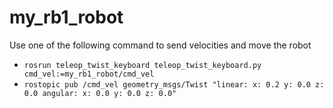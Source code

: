 # my_rb1_robot

Use one of the following command to send velocities and move the robot
- `rosrun teleop_twist_keyboard teleop_twist_keyboard.py cmd_vel:=my_rb1_robot/cmd_vel`
- `rostopic pub /cmd_vel geometry_msgs/Twist "linear:
  x: 0.2
  y: 0.0
  z: 0.0
angular:
  x: 0.0
  y: 0.0
  z: 0.0"`
